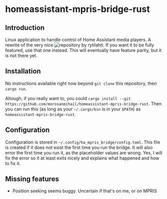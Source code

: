 # homeassistant-mpris-bridge-rust

## Introduction

Linux application to handle control of Home Assistant media players.
A rewrite of the very nice ![repository by rytilahti](https://github.com/rytilahti/homeassistant-mpris-bridge).
If you want it to be fully featured, use that one instead.
This will eventually have feature parity, but it is not there yet.

## Installation

No instructions available right now beyond `git clone` this repository, then `cargo run`. 

Altough, if you really want to, you could `cargo install --git https://github.com/morosanmihail/homeassistant-mpris-bridge-rust`.
Then you can run this (as long as your `~/.cargo/bin` is in your `$PATH`) as `homeassistant-mpris-bridge-rust`.

## Configuration

Configuration is stored in `~/.config/ha_mpris_bridge/config.toml`. 
This file is created if it does not exist the first time you run the bridge. 
It will also error the first time you run it, as the placeholder values are wrong.
Yes, I will fix the error so it at least exits nicely and explains what happened and how to fix it.

## Missing features

- Position seeking seems buggy. Uncertain if that's on me, or on MPRIS 

